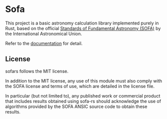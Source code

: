 # Sofa
This project is a basic astronomy calculation library implemented purely in Rust, based on the official [Standards of Fundamental Astronomy (SOFA)](http://iausofa.org) by the International Astronomical Union.

Refer to the [documentation](https://docs.rs/sofars/0.1.0) for detail.

## License
sofars follows the MIT license.

In addition to the MIT license, any use of this module must also comply with the SOFA license and terms of use, which are detailed in the license file.

In particular (but not limited to), any published work or commercial product that includes results obtained using sofa-rs should acknowledge the use of algorithms provided by the SOFA ANSIC source code to obtain these results.
